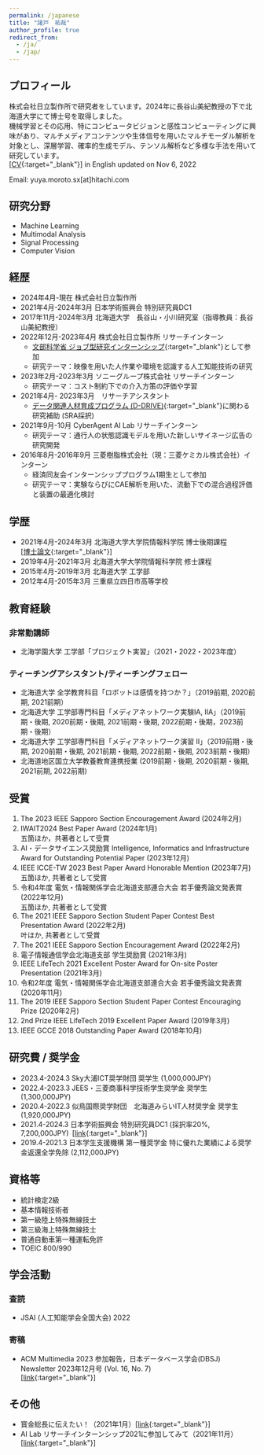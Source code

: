 ```yaml
---
permalink: /japanese
title: "諸戸　祐哉"
author_profile: true
redirect_from: 
  - /ja/
  - /jap/
---
```


<!-- ## 目次  -->
<!-- omit in toc -->
<!-- - [プロフィール](#プロフィール)
- [研究分野](#研究分野)
- [経歴](#経歴)
- [学歴](#学歴)
- [教育経験](#教育経験)
- [受賞](#受賞)
- [研究費 / 奨学金](#研究費--奨学金)
- [資格等](#資格等)
- [学会活動](#学会活動)
- [その他](#その他) -->

## プロフィール
株式会社日立製作所で研究者をしています。2024年に長谷山美紀教授の下で北海道大学にて博士号を取得しました。  
機械学習とその応用、特にコンピュータビジョンと感性コンピューティングに興味があり、マルチメディアコンテンツや生体信号を用いたマルチモーダル解析を対象とし、深層学習、確率的生成モデル、テンソル解析など多様な手法を用いて研究しています。<br>
[[CV](https://yuya-morot0.github.io/images/CV.pdf){:target="_blank"}] in English updated on Nov 6, 2022  
  
Email: yuya.moroto.sx[at]hitachi.com

## 研究分野
- Machine Learning 
- Multimodal Analysis
- Signal Processing
- Computer Vision

## 経歴
- 2024年4月-現在 株式会社日立製作所
- 2021年4月-2024年3月 日本学術振興会 特別研究員DC1
- 2017年11月-2024年3月 北海道大学　長谷山・小川研究室（指導教員：長谷山美紀教授）
- 2022年12月-2023年4月 株式会社日立製作所 リサーチインターン  
  - [文部科学省 ジョブ型研究インターンシップ](https://coopj-intern.com/internship){:target="_blank"}として参加 
  - 研究テーマ：映像を用いた人作業や環境を認識する人工知能技術の研究
- 2023年2月-2023年3月 ソニーグループ株式会社 リサーチインターン  
  - 研究テーマ：コスト制約下での介入方策の評価や学習
- 2021年4月- 2023年3月　リサーチアシスタント
  - [データ関連人材育成プログラム (D-DRIVE)](https://www.mext.go.jp/a_menu/jinzai/data/index.htm){:target="_blank"}に関わる研究補助 (SRA採択) 
- 2021年9月-10月 CyberAgent AI Lab リサーチインターン  
  - 研究テーマ：通行人の状態認識モデルを用いた新しいサイネージ広告の研究開発
- 2016年8月-2016年9月 三菱樹脂株式会社（現：三菱ケミカル株式会社）インターン   
  - 経済同友会インターンシッププログラム1期生として参加  
  - 研究テーマ：実験ならびにCAE解析を用いた、流動下での混合過程評価と装置の最適化検討

## 学歴
- 2021年4月-2024年3月 北海道大学大学院情報科学院 博士後期課程<br>
  [[博士論文](https://eprints.lib.hokudai.ac.jp/dspace/handle/2115/92390){:target="_blank"}]
- 2019年4月-2021年3月 北海道大学大学院情報科学院 修士課程
- 2015年4月-2019年3月 北海道大学 工学部
- 2012年4月-2015年3月 三重県立四日市高等学校

## 教育経験
### 非常勤講師 <!-- omit in toc -->
- 北海学園大学 工学部「プロジェクト実習」（2021・2022・2023年度）

### ティーチングアシスタント/ティーチングフェロー <!-- omit in toc -->
- 北海道大学 全学教育科目「ロボットは感情を持つか？」（2019前期, 2020前期, 2021前期）
- 北海道大学 工学部専門科目「メディアネットワーク実験IA, IIA」（2019前期・後期, 2020前期・後期, 2021前期・後期, 2022前期・後期，2023前期・後期）
- 北海道大学 工学部専門科目「メディアネットワーク演習 II」（2019前期・後期, 2020前期・後期, 2021前期・後期, 2022前期・後期, 2023前期・後期）
- 北海道地区国立大学教養教育連携授業 (2019前期・後期, 2020前期・後期, 2021前期, 2022前期)

## 受賞
1. The 2023 IEEE Sapporo Section Encouragement Award (2024年2月)
1. IWAIT2024 Best Paper Award (2024年1月)   
  五箇ほか，共著者として受賞
1. AI・データサイエンス奨励賞 Intelligence, Informatics and Infrastructure Award for Outstanding Potential Paper (2023年12月)
1. IEEE ICCE-TW 2023 Best Paper Award Honorable Mention (2023年7月)  
  五箇ほか, 共著者として受賞
1. 令和4年度 電気・情報関係学会北海道支部連合大会 若手優秀論文発表賞 (2022年12月)   
  五箇ほか, 共著者として受賞
1. The 2021 IEEE Sapporo Section Student Paper Contest Best Presentation Award (2022年2月)     
  叶ほか, 共著者として受賞
1. The 2021 IEEE Sapporo Section Encouragement Award (2022年2月)
1. 電子情報通信学会北海道支部 学生奨励賞 (2021年3月)
1. IEEE LifeTech 2021 Excellent Poster Award for On-site Poster Presentation (2021年3月)
1. 令和2年度 電気・情報関係学会北海道支部連合大会 若手優秀論文発表賞 (2020年11月)
1. The 2019 IEEE Sapporo Section Student Paper Contest Encouraging Prize (2020年2月)
1. 2nd Prize IEEE LifeTech 2019 Excellent Paper Award (2019年3月)
1. IEEE GCCE 2018 Outstanding Paper Award (2018年10月)

## 研究費 / 奨学金
- 2023.4-2024.3 Sky大浦ICT奨学財団 奨学生 (1,000,000JPY)
- 2022.4-2023.3 JEES・三菱商事科学技術学生奨学金 奨学生 (1,300,000JPY)
- 2020.4-2022.3 似鳥国際奨学財団　北海道みらいIT人材奨学金 奨学生 (1,920,000JPY)
- 2021.4-2024.3 日本学術振興会 特別研究員DC1 (採択率20%, 7,200,000JPY) [[link](https://research-er.jp/projects/view/1152283){:target="_blank"}]
- 2019.4-2021.3 日本学生支援機構 第一種奨学金 特に優れた業績による奨学金返還全学免除 (2,112,000JPY)

## 資格等
- 統計検定2級
- 基本情報技術者
- 第一級陸上特殊無線技士
- 第三級海上特殊無線技士
- 普通自動車第一種運転免許
- TOEIC 800/990
  
## 学会活動
### 査読 <!-- omit in toc -->
- JSAI (人工知能学会全国大会) 2022

### 寄稿 <!-- omit in toc -->
-  ACM Multimedia 2023 参加報告，日本データベース学会(DBSJ) Newsletter 2023年12月号 (Vol. 16, No. 7) <br>[[link](https://dbsj.org/newsletter-vol-16-no-7/){:target="_blank"}]

## その他
- 寳金総長に伝えたい！（2021年1月）[[link](https://www.hokudai.ac.jp/president/co_ambitious/remote/index.html?fbclid=IwAR0cAE3UvrRsH2YXdNfKbT87rdf1SMSCnrkfajQ_Lm3dptav4pqWUlqERQ0){:target="_blank"}]
- AI Lab リサーチインターンシップ2021に参加してみて（2021年11月）<br>
[[link](https://cyberagent.ai/blog/research/15725/){:target="_blank"}]
